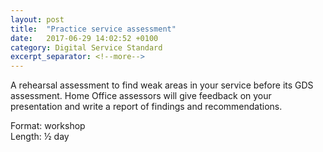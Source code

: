 ```yaml
---
layout: post
title:  "Practice service assessment"
date:   2017-06-29 14:02:52 +0100
category: Digital Service Standard
excerpt_separator: <!--more-->
---
```


A rehearsal assessment to find weak areas in your service before its GDS assessment. Home Office assessors will give feedback on your presentation and write a report of findings and recommendations.

Format: workshop  
Length: ½ day
